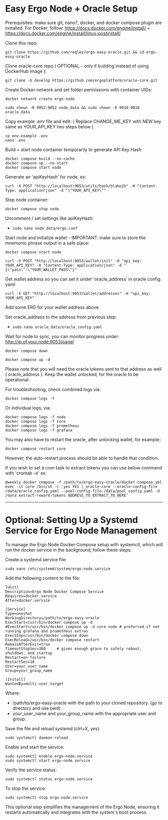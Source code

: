 # Easy Ergo Node + Oracle Setup

Prerequisites: make sure git, nano?, docker, and docker compose plugin are installed.
For Docker, follow: https://docs.docker.com/engine/install/  +  https://docs.docker.com/engine/install/linux-postinstall/

Clone this repo:

```console
git clone https://github.com/reqlez/ergo-easy-oracle.git && cd ergo-easy-oracle
```

Clone oracle-core repo ( OPTIONAL - only if building instead of using DockerHub image ):

```console
git clone -b develop https://github.com/ergoplatform/oracle-core.git
```

Create Docker network and set folder permissions with container UIDs:

```console
docker network create ergo-node
```

```console
sudo chown -R 9052:9052 node_data && sudo chown -R 9010:9010 oracle_data
```

Copy example .env file and edit:
( Replace CHANGE_ME_KEY with NEW key same as YOUR_API_KEY two steps below )

```console
cp env.example .env
nano .env
```

Build + start node container temporarily to generate API Key Hash:

```console
docker compose build --no-cache
docker compose up --no-start
docker compose start node
```

Generate an 'apiKeyHash' for node, ex:

```console
curl -X POST "http://localhost:9053/utils/hash/blake2b" -H "Content-Type: application/json" -d "\"YOUR_API_KEY\""
```

Stop node container:

```console
docker compose stop node
```

Uncomment / set settings like apiKeyHash:

- `sudo nano node_data/ergo.conf`

Start node and initialize wallet - IMPORTANT: make sure to store the mnemonic phrase output in a safe place:

```console
docker compose start node
```

```console
curl -X POST "http://localhost:9053/wallet/init" -H "api_key: YOUR_API_KEY" -H "Content-Type: application/json" -d "{\"pass\":\"YOUR_WALLET_PASS\"}"
```

Get wallet address so you can set it under 'oracle_address' in oracle config yaml

```console
curl -X GET "http://localhost:9053/wallet/addresses" -H "api_key: YOUR_API_KEY"
```

Add some ERG for your wallet address above.

Set oracle_address to the address from previous step:

- `sudo nano oracle_data/oracle_config.yaml`

Wait for node to sync, you can monitor progress under: http://ip.of.your.node:9053/panel

```console
docker compose down
```
```console
docker compose up -d
```

Please note that you will need the oracle tokens sent to that address as well ( oracle_address ).
Keep the wallet unlocked, for the oracle to be operational.

For troubleshooting, check combined logs via:

```console
docker compose logs -f
```

Or individual logs, via:

```console
docker compose logs -f node
docker compose logs -f core
docker compose logs -f prometheus
docker compose logs -f grafana
```

You may also have to restart the oracle, after unlocking wallet, for example:

```console
docker compose restart core
```
However, the auto-restart process should be able to handle that condition.

If you wish to set a cron task to extract tokens you can use below command with 'crontab -e' ex:

```console
@weekly docker compose -f /path/to/ergo-easy-oracle/docker-compose.yml exec -it core /bin/sh -c 'yes YES | oracle-core --oracle-config-file /data/oracle_config.yaml --pool-config-file /data/pool_config.yaml -d /data extract-reward-tokens ADDRESS_TO_EXTRACT_TO_HERE'
```
-------

# Optional: Setting Up a Systemd Service for Ergo Node Management
To manage the Ergo Node Docker Compose setup with systemctl, which will run the docker service in the background, follow these steps:

Create a systemd service file:

```console
sudo nano /etc/systemd/system/ergo-node.service
```

Add the following content to the file:

```console
[Unit]
Description=Ergo Node Docker Compose Service
Requires=docker.service
After=docker.service

[Service]
Type=oneshot
WorkingDirectory=/path/to/ergo-easy-oracle
ExecStart=/usr/bin/docker compose up -d
#ExecStart=/usr/bin/docker compose up -d core node # preferred if not running grafana and prometheus extras
ExecStop=/usr/bin/docker compose down
ExecReload=/usr/bin/docker compose restart
RemainAfterExit=true
TimeoutStopSec=300     # gives enough grace to safely reboot, shutdown, and startup
Restart=on-failure
RestartSec=10
User=your_user_name
Group=your_group_name

[Install]
WantedBy=multi-user.target
```

Where:

- /path/to/ergo-easy-oracle with the path to your cloned repository. (go to directory and use pwd)
- your_user_name and your_group_name with the appropriate user and group.

Save the file and reload systemd (ctrl+X, yes):

```console
sudo systemctl daemon-reload
```

Enable and start the service:

```console
sudo systemctl enable ergo-node.service
sudo systemctl start ergo-node.service
```

Verify the service status:

```console
sudo systemctl status ergo-node.service
```

To stop the service:

```console
sudo systemctl stop ergo-node.service
```

This optional step simplifies the management of the Ergo Node, ensuring it restarts automatically and integrates with the system's boot process.
